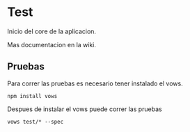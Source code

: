 # Test
Inicio del core de la aplicacion.

Mas documentacion en la wiki.

## Pruebas
Para correr las pruebas es necesario tener instalado el vows.

``` npm install vows ```

Despues de instalar el vows puede correr las pruebas

``` vows test/* --spec ```